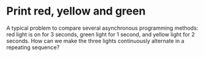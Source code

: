 # Print red, yellow and green

A typical problem to compare several asynchronous programming methods: red light is on for 3 seconds, green light for 1 second, and yellow light for 2 seconds. How can we make the three lights continuously alternate in a repeating sequence?



